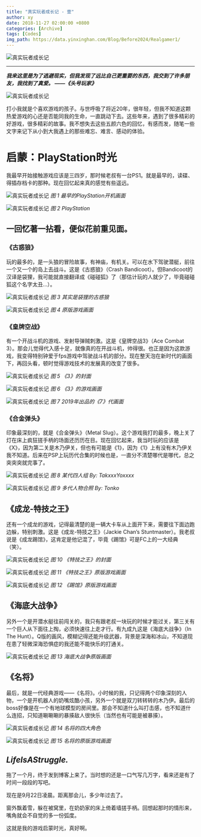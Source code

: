 ```yaml
---
title: "真实玩者成长记 - 壹"
author: xy
date: 2018-11-27 02:00:00 +0800
categories: [Archive]
tags: [Codes]
img_path: https://data.yinxinghan.com/Blog/Before2024/Realgamer1/
---
```


![真实玩者成长记](Real.png)

---

***我来这里是为了逃避现实，但我发现了远比自己更重要的东西，我交到了许多朋友，我找到了真爱。 ——《头号玩家》***

![真实玩者成长记](1.jpg)

打小我就是个喜欢游戏的孩子。与世呼吸了将近20年，很年轻，但我不知道这颗热爱游戏的心还是否能同我的生命，一直跳动下去。这些年来，遇到了很多精彩的好游戏，很多精彩的故事。我不想失去这些五颜六色的回忆，有感而发，随笔一些文字来记下从小到大我遇上的那些难忘、难言、感动的体验。

# 启蒙：PlayStation时光

我最早开始接触游戏应该是三四岁，那时候老叔有一台PS1。就是最早的，读碟、得插存档卡的那种。现在回忆起来真的感觉有些遥远。

![真实玩者成长记](2.jpg)
_图 1 最早的PlayStation开机画面_


![真实玩者成长记](3.jpg)
_图 2  PlayStation_

## 一回忆著一拈看，便似花前重见面。

### 《古惑狼》

玩的最多的，是一头狼的冒险故事，有神庙，有机关。可以在水下驾驶潜艇，前往一个又一个的岛上去战斗。这是《古惑狼》（Crash Bandicoot）。但Bandicoot的汉译是袋狸，我可能就直接翻译成《碰碰狐》了（那估计玩的人就少了，毕竟碰碰狐这个名字太丑…）。


![真实玩者成长记](4.png)
_图 3  其实是袋狸的古惑狼_


![真实玩者成长记](5.jpg)
_图 4  原版游戏画面_

### 《皇牌空战》
有一个开战斗机的游戏、发射导弹贼刺激。这是《皇牌空战3》（Ace Combat 3）。那会儿觉得代入感十足，就像真的在开战斗机，帅得很。也正是因为这款游戏，我变得特别钟爱于fps游戏中驾驶战斗机的部分。现在整天泡在新时代的画面下，再回头看，顿时觉得游戏技术的发展真的改变了很多。


![真实玩者成长记](6.jpg)
_图 5  《3》的封面_


![真实玩者成长记](7.jpg)
_图 6  《3》的游戏画面_


![真实玩者成长记](8.jpg)
_图 7  2019年出品的《7》代画面_

 

### 《合金弹头》
印象最深刻的，就是《合金弹头》（Metal Slug）。这个游戏我打的最多，晚上关了灯在床上疯狂搓手柄的场面还历历在目。现在回忆起来，我当时玩的应该是《X》，因为第二关是木乃伊关，但也有可能是《1》，因为《1》上有没有木乃伊关我不知道。后来在PSP上玩历代合集的时候也是，一直分不清楚哪代是哪代，总之突突突就完事了。


![真实玩者成长记](9.jpg)
_图 8  某代四人组 By: TakxxxYoxxxx_


![真实玩者成长记](10.jpg)
_图 9  多代人物合照 By: Tonko_

## 《成龙-特技之王》
还有一个成龙的游戏，记得最清楚的是一辆大卡车从上面开下来，需要往下面边跑边躲，特别刺激。这是《成龙-特技之王》（Jackie Chan’s Stuntmaster）。我老叔说是《成龙踢馆》，这肯定是他记混了，毕竟《踢馆》可是FC上的一大经典（笑）。


![真实玩者成长记](11.png)
_图 10  《特技之王》的封面_


![真实玩者成长记](12.jpg)
_图 11  《特技之王》原版游戏画面_


![真实玩者成长记](13.jpg)
_图 12  《踢馆》原版游戏画面_

 

## 《海底大战争》
另外一个是开潜水艇往前闯关的，我只有跟老叔一块玩的时候才能过关，第三关有一个巨人从下面往上掏，必须快速往上走才行。有九成九这是《海底大战争》（In The Hunt）。Q版的画风，模糊记得还能升级武器，背景是深海和冰山，不知道现在患了轻微深海恐惧症的我还能不能快乐的打通关。


![真实玩者成长记](14.jpg)
_图 13  海底大战争原版画面_

 

## 《名将》
最后，就是一代经典游戏——《名将》。小时候的我，只记得两个印象深刻的人物，一个是开机器人的奶嘴炫酷小孩，另外一个就是双刀转转转的木乃伊。最后的boss好像是在一个有地球模型的房间里。那会不知道什么叫打击感，也不知道什么连招，只知道唰唰唰的暴揍敌人很快乐（当然也有可能是被暴揍）。


![真实玩者成长记](15.jpg)
_图 14  名将的四大角色_


![真实玩者成长记](16.jpg)
_图 15  名将的原版游戏画面_

 

 

## ***LifeIsAStruggle.***
拖了一个月，终于发到博客上来了。当时想的还是一口气写几万字，看来还是有了时间一段段的写吧。

现在是9月22日凌晨。距离那会儿，多少年过去了。

窗外飘着雪，躲在被窝里，在奶奶家的床上倚着墙搓手柄。回想起那时的情形来，嘴角就会不自觉的多一份弧度。

这就是我的游戏启蒙时光，真好啊。

